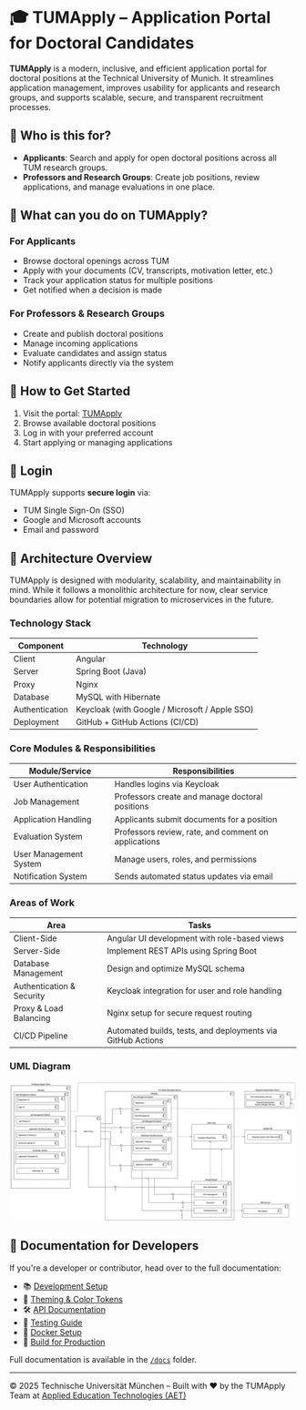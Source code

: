 # 🎓 TUMApply – Application Portal for Doctoral Candidates

**TUMApply** is a modern, inclusive, and efficient application portal for doctoral positions at the Technical University
of Munich. It streamlines application management, improves usability for applicants and research groups, and supports
scalable, secure, and transparent recruitment processes.

## 👥 Who is this for?

- **Applicants**: Search and apply for open doctoral positions across all TUM research groups.
- **Professors and Research Groups**: Create job positions, review applications, and manage evaluations in one place.

## 🚀 What can you do on TUMApply?

### For Applicants

- Browse doctoral openings across TUM
- Apply with your documents (CV, transcripts, motivation letter, etc.)
- Track your application status for multiple positions
- Get notified when a decision is made

### For Professors & Research Groups

- Create and publish doctoral positions
- Manage incoming applications
- Evaluate candidates and assign status
- Notify applicants directly via the system

## 🧭 How to Get Started

1. Visit the portal: [TUMApply](https://tumapply.aet.cit.tum.de/)
2. Browse available doctoral positions
3. Log in with your preferred account
4. Start applying or managing applications

## 🔐 Login

TUMApply supports **secure login** via:

- TUM Single Sign-On (SSO)
- Google and Microsoft accounts
- Email and password

## 🧱 Architecture Overview

TUMApply is designed with modularity, scalability, and maintainability in mind. While it follows a monolithic
architecture for now, clear service boundaries allow for potential migration to microservices in the future.

### Technology Stack

| Component      | Technology                                     |
| -------------- | ---------------------------------------------- |
| Client         | Angular                                        |
| Server         | Spring Boot (Java)                             |
| Proxy          | Nginx                                          |
| Database       | MySQL with Hibernate                           |
| Authentication | Keycloak (with Google / Microsoft / Apple SSO) |
| Deployment     | GitHub + GitHub Actions (CI/CD)                |

### Core Modules & Responsibilities

| Module/Service         | Responsibilities                                     |
| ---------------------- | ---------------------------------------------------- |
| User Authentication    | Handles logins via Keycloak                          |
| Job Management         | Professors create and manage doctoral positions      |
| Application Handling   | Applicants submit documents for a position           |
| Evaluation System      | Professors review, rate, and comment on applications |
| User Management System | Manage users, roles, and permissions                 |
| Notification System    | Sends automated status updates via email             |

### Areas of Work

| Area                      | Tasks                                                       |
| ------------------------- | ----------------------------------------------------------- |
| Client-Side               | Angular UI development with role-based views                |
| Server-Side               | Implement REST APIs using Spring Boot                       |
| Database Management       | Design and optimize MySQL schema                            |
| Authentication & Security | Keycloak integration for user and role handling             |
| Proxy & Load Balancing    | Nginx setup for secure request routing                      |
| CI/CD Pipeline            | Automated builds, tests, and deployments via GitHub Actions |

### UML Diagram

![TUMApply Project Architecture UML Diagram](docs/architecture/tumapply-project-architecture.svg)

## 📄 Documentation for Developers

If you're a developer or contributor, head over to the full documentation:

- 📚 [Development Setup](docs/setup/dev-environment.md)
- 🎨 [Theming & Color Tokens](docs/theming/color-theming.md)
- 🛠️ [API Documentation](docs/TUMApply%20API)
- 🧪 [Testing Guide](docs/testing/testing-guide.md)
- 🐳 [Docker Setup](docs/deployment/docker.md)
- 🚀 [Build for Production](docs/deployment/build-production.md)

Full documentation is available in the [`/docs`](./docs) folder.

---

© 2025 Technische Universität München – Built with ❤️ by the TUMApply Team at [Applied Education
Technologies (AET)](https://aet.cit.tum.de/)
